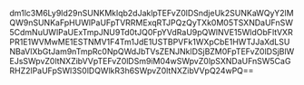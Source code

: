 dm1lc3M6Ly9ld29nSUNKMklqb2dJaklpTEFvZ0lDSndjeUk2SUNKaWQyY2lMQW9nSUNKaFpHUWlPaUFpTVRRMExqRTJPQzQyTXk0M05TSXNDaUFnSW5CdmNuUWlPaUExTmpJNU9Td0tJQ0FpYVdRaU9pQWlNVE15WldObFltVXRPR1E1WVMwME1ESTNMV1F4Tm1JdE1USTBPVFk1WXpCbE1HWTJJaXdLSUNBaVlXbGtJam9nTmpRc0NpQWdJbTVsZENJNklDSjBZM0FpTEFvZ0lDSjBlWEJsSWpvZ0ltNXZibVVpTEFvZ0lDSm9iM04wSWpvZ0lpSXNDaUFnSW5CaGRHZ2lPaUFpSWl3S0lDQWlkR3h6SWpvZ0ltNXZibVVpQ24wPQ==
